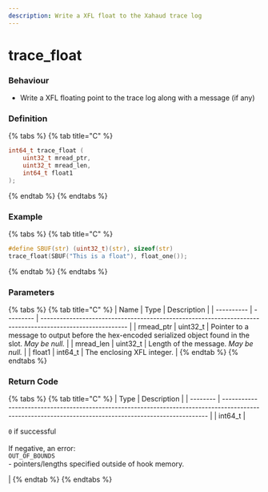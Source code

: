 ```yaml
---
description: Write a XFL float to the Xahaud trace log
---
```


# trace\_float

### Behaviour

* Write a XFL floating point to the trace log along with a message (if any)

### Definition

{% tabs %}
{% tab title="C" %}
```c
int64_t trace_float (
    uint32_t mread_ptr,
    uint32_t mread_len,
  	int64_t float1 
);
```
{% endtab %}
{% endtabs %}



### Example

{% tabs %}
{% tab title="C" %}
```c
#define SBUF(str) (uint32_t)(str), sizeof(str)
trace_float(SBUF("This is a float"), float_one());
```
{% endtab %}
{% endtabs %}



### Parameters

{% tabs %}
{% tab title="C" %}
| Name       | Type      | Description                                                                                               |
| ---------- | --------- | --------------------------------------------------------------------------------------------------------- |
| rmead\_ptr | uint32\_t | Pointer to a message to output before the hex-encoded serialized object found in the slot. _May be null._ |
| mread\_len | uint32\_t | Length of the message. _May be null._                                                                     |
| float1     | int64\_t  | The enclosing XFL integer.                                                                                |
{% endtab %}
{% endtabs %}



### Return Code

{% tabs %}
{% tab title="C" %}
| Type     | Description                                                                                                                                             |
| -------- | ------------------------------------------------------------------------------------------------------------------------------------------------------- |
| int64\_t | <p><code>0</code> if successful<br><br>If negative, an error:<br><code>OUT_OF_BOUNDS</code><br>- pointers/lengths specified outside of hook memory.</p> |
{% endtab %}
{% endtabs %}

